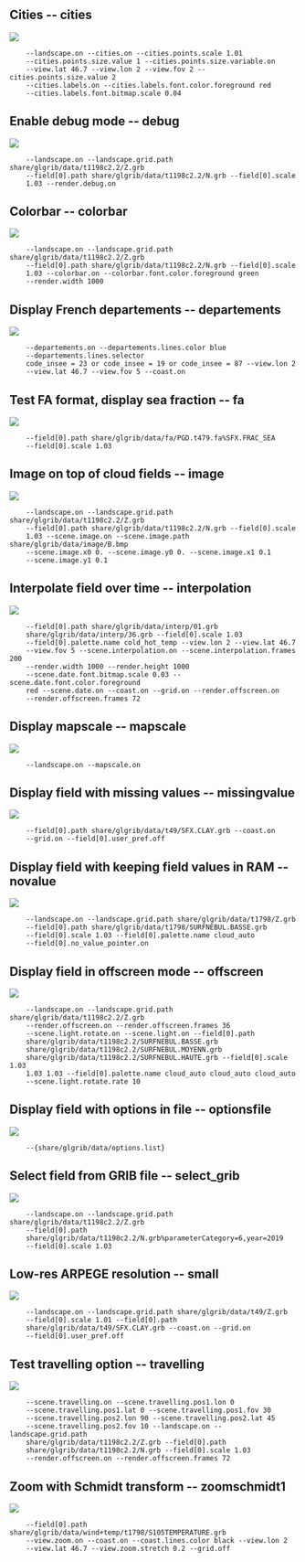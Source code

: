 ## Cities -- cities
![](tree/master/share/glgrib/test/cities/TEST_0000.png)

```
    --landscape.on --cities.on --cities.points.scale 1.01 
    --cities.points.size.value 1 --cities.points.size.variable.on 
    --view.lat 46.7 --view.lon 2 --view.fov 2 --cities.points.size.value 2 
    --cities.labels.on --cities.labels.font.color.foreground red 
    --cities.labels.font.bitmap.scale 0.04 
```
## Enable debug mode -- debug
![](tree/master/share/glgrib/test/debug/TEST_0000.png)

```
    --landscape.on --landscape.grid.path share/glgrib/data/t1198c2.2/Z.grb 
    --field[0].path share/glgrib/data/t1198c2.2/N.grb --field[0].scale 
    1.03 --render.debug.on 
```
## Colorbar -- colorbar
![](tree/master/share/glgrib/test/colorbar/TEST_0000.png)

```
    --landscape.on --landscape.grid.path share/glgrib/data/t1198c2.2/Z.grb 
    --field[0].path share/glgrib/data/t1198c2.2/N.grb --field[0].scale 
    1.03 --colorbar.on --colorbar.font.color.foreground green 
    --render.width 1000 
```
## Display French departements -- departements
![](tree/master/share/glgrib/test/departements/TEST_0000.png)

```
    --departements.on --departements.lines.color blue 
    --departements.lines.selector 
    code_insee = 23 or code_insee = 19 or code_insee = 87 --view.lon 2 
    --view.lat 46.7 --view.fov 5 --coast.on 
```
## Test FA format, display sea fraction -- fa
![](tree/master/share/glgrib/test/fa/TEST_0000.png)

```
    --field[0].path share/glgrib/data/fa/PGD.t479.fa%SFX.FRAC_SEA 
    --field[0].scale 1.03 
```
## Image on top of cloud fields -- image
![](tree/master/share/glgrib/test/image/TEST_0000.png)

```
    --landscape.on --landscape.grid.path share/glgrib/data/t1198c2.2/Z.grb 
    --field[0].path share/glgrib/data/t1198c2.2/N.grb --field[0].scale 
    1.03 --scene.image.on --scene.image.path share/glgrib/data/image/B.bmp 
    --scene.image.x0 0. --scene.image.y0 0. --scene.image.x1 0.1 
    --scene.image.y1 0.1 
```
## Interpolate field over time -- interpolation
![](tree/master/share/glgrib/test/interpolation/TEST_0000.png)

```
    --field[0].path share/glgrib/data/interp/01.grb 
    share/glgrib/data/interp/36.grb --field[0].scale 1.03 
    --field[0].palette.name cold_hot_temp --view.lon 2 --view.lat 46.7 
    --view.fov 5 --scene.interpolation.on --scene.interpolation.frames 200 
    --render.width 1000 --render.height 1000 
    --scene.date.font.bitmap.scale 0.03 --scene.date.font.color.foreground 
    red --scene.date.on --coast.on --grid.on --render.offscreen.on 
    --render.offscreen.frames 72 
```
## Display mapscale -- mapscale
![](tree/master/share/glgrib/test/mapscale/TEST_0000.png)

```
    --landscape.on --mapscale.on 
```
## Display field with missing values -- missingvalue
![](tree/master/share/glgrib/test/missingvalue/TEST_0000.png)

```
    --field[0].path share/glgrib/data/t49/SFX.CLAY.grb --coast.on 
    --grid.on --field[0].user_pref.off 
```
## Display field with keeping field values in RAM -- novalue
![](tree/master/share/glgrib/test/novalue/TEST_0000.png)

```
    --landscape.on --landscape.grid.path share/glgrib/data/t1798/Z.grb 
    --field[0].path share/glgrib/data/t1798/SURFNEBUL.BASSE.grb 
    --field[0].scale 1.03 --field[0].palette.name cloud_auto 
    --field[0].no_value_pointer.on 
```
## Display field in offscreen mode -- offscreen
![](tree/master/share/glgrib/test/offscreen/TEST_0000.png)

```
    --landscape.on --landscape.grid.path share/glgrib/data/t1198c2.2/Z.grb 
    --render.offscreen.on --render.offscreen.frames 36 
    --scene.light.rotate.on --scene.light.on --field[0].path 
    share/glgrib/data/t1198c2.2/SURFNEBUL.BASSE.grb 
    share/glgrib/data/t1198c2.2/SURFNEBUL.MOYENN.grb 
    share/glgrib/data/t1198c2.2/SURFNEBUL.HAUTE.grb --field[0].scale 1.03 
    1.03 1.03 --field[0].palette.name cloud_auto cloud_auto cloud_auto 
    --scene.light.rotate.rate 10 
```
## Display field with options in file -- optionsfile
![](tree/master/share/glgrib/test/optionsfile/TEST_0000.png)

```
    --{share/glgrib/data/options.list} 
```
## Select field from GRIB file -- select_grib
![](tree/master/share/glgrib/test/select_grib/TEST_0000.png)

```
    --landscape.on --landscape.grid.path share/glgrib/data/t1198c2.2/Z.grb 
    --field[0].path 
    share/glgrib/data/t1198c2.2/N.grb%parameterCategory=6,year=2019 
    --field[0].scale 1.03 
```
## Low-res ARPEGE resolution -- small
![](tree/master/share/glgrib/test/small/TEST_0000.png)

```
    --landscape.on --landscape.grid.path share/glgrib/data/t49/Z.grb 
    --field[0].scale 1.01 --field[0].path 
    share/glgrib/data/t49/SFX.CLAY.grb --coast.on --grid.on 
    --field[0].user_pref.off 
```
## Test travelling option -- travelling
![](tree/master/share/glgrib/test/travelling/TEST_0000.png)

```
    --scene.travelling.on --scene.travelling.pos1.lon 0 
    --scene.travelling.pos1.lat 0 --scene.travelling.pos1.fov 30 
    --scene.travelling.pos2.lon 90 --scene.travelling.pos2.lat 45 
    --scene.travelling.pos2.fov 10 --landscape.on --landscape.grid.path 
    share/glgrib/data/t1198c2.2/Z.grb --field[0].path 
    share/glgrib/data/t1198c2.2/N.grb --field[0].scale 1.03 
    --render.offscreen.on --render.offscreen.frames 72 
```
## Zoom with Schmidt transform -- zoomschmidt1
![](tree/master/share/glgrib/test/zoomschmidt1/TEST_0000.png)

```
    --field[0].path share/glgrib/data/wind+temp/t1798/S105TEMPERATURE.grb 
    --view.zoom.on --coast.on --coast.lines.color black --view.lon 2 
    --view.lat 46.7 --view.zoom.stretch 0.2 --grid.off 
```
